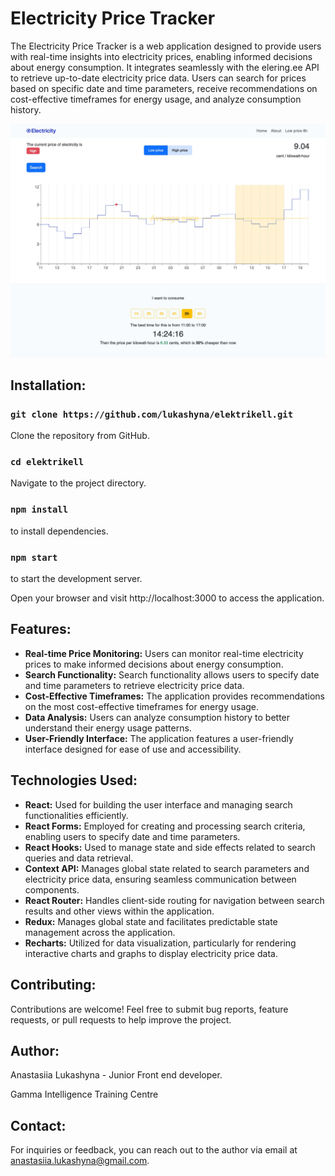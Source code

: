 # Electricity Price Tracker

The Electricity Price Tracker is a web application designed to provide users with real-time insights into electricity prices, enabling informed decisions about energy consumption. It integrates seamlessly with the elering.ee API to retrieve up-to-date electricity price data. Users can search for prices based on specific date and time parameters, receive recommendations on cost-effective timeframes for energy usage, and analyze consumption history.

![Electricity Price Tracker](public/img/app.jpeg)

## Installation:

### `git clone https://github.com/lukashyna/elektrikell.git`

Clone the repository from GitHub.

### `cd elektrikell`

Navigate to the project directory.

### `npm install`

to install dependencies.

### `npm start`

to start the development server.

Open your browser and visit http://localhost:3000 to access the application.

## Features:

- **Real-time Price Monitoring:** Users can monitor real-time electricity prices to make informed decisions about energy consumption.
- **Search Functionality:** Search functionality allows users to specify date and time parameters to retrieve electricity price data.
- **Cost-Effective Timeframes:** The application provides recommendations on the most cost-effective timeframes for energy usage.
- **Data Analysis:** Users can analyze consumption history to better understand their energy usage patterns.
- **User-Friendly Interface:** The application features a user-friendly interface designed for ease of use and accessibility.

## Technologies Used:

- **React:** Used for building the user interface and managing search functionalities efficiently.
- **React Forms:** Employed for creating and processing search criteria, enabling users to specify date and time parameters.
- **React Hooks:** Used to manage state and side effects related to search queries and data retrieval.
- **Context API:** Manages global state related to search parameters and electricity price data, ensuring seamless communication between components.
- **React Router:** Handles client-side routing for navigation between search results and other views within the application.
- **Redux:** Manages global state and facilitates predictable state management across the application.
- **Recharts:** Utilized for data visualization, particularly for rendering interactive charts and graphs to display electricity price data.

## Contributing:

Contributions are welcome! Feel free to submit bug reports, feature requests, or pull requests to help improve the project.

## Author:

Anastasiia Lukashyna - Junior Front end developer.

Gamma Intelligence Training Centre

## Contact:

For inquiries or feedback, you can reach out to the author via email at anastasiia.lukashyna@gmail.com.
